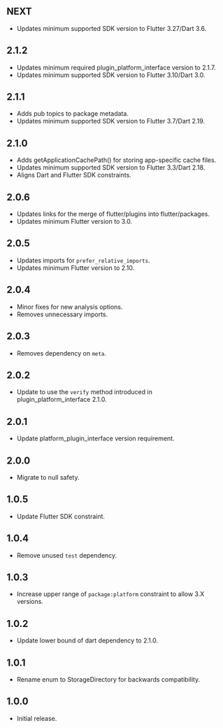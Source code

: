 ## NEXT

* Updates minimum supported SDK version to Flutter 3.27/Dart 3.6.

## 2.1.2

* Updates minimum required plugin_platform_interface version to 2.1.7.
* Updates minimum supported SDK version to Flutter 3.10/Dart 3.0.

## 2.1.1

* Adds pub topics to package metadata.
* Updates minimum supported SDK version to Flutter 3.7/Dart 2.19.

## 2.1.0

* Adds getApplicationCachePath() for storing app-specific cache files.
* Updates minimum supported SDK version to Flutter 3.3/Dart 2.18.
* Aligns Dart and Flutter SDK constraints.

## 2.0.6

* Updates links for the merge of flutter/plugins into flutter/packages.
* Updates minimum Flutter version to 3.0.

## 2.0.5

* Updates imports for `prefer_relative_imports`.
* Updates minimum Flutter version to 2.10.

## 2.0.4

* Minor fixes for new analysis options.
* Removes unnecessary imports.

## 2.0.3

* Removes dependency on `meta`.

## 2.0.2

* Update to use the `verify` method introduced in plugin_platform_interface 2.1.0.

## 2.0.1

* Update platform_plugin_interface version requirement.

## 2.0.0

* Migrate to null safety.

## 1.0.5

* Update Flutter SDK constraint.

## 1.0.4

* Remove unused `test` dependency.

## 1.0.3

* Increase upper range of `package:platform` constraint to allow 3.X versions.

## 1.0.2

* Update lower bound of dart dependency to 2.1.0.

## 1.0.1

* Rename enum to StorageDirectory for backwards compatibility.

## 1.0.0

* Initial release.
